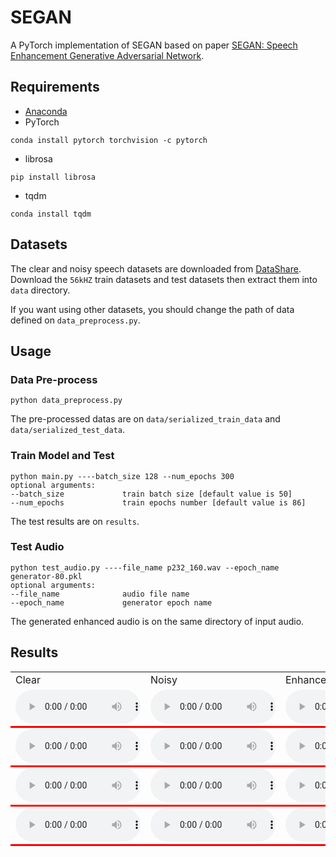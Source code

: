 # SEGAN
A PyTorch implementation of SEGAN based on paper [SEGAN: Speech Enhancement Generative Adversarial Network](https://arxiv.org/abs/1703.09452).

## Requirements
* [Anaconda](https://www.anaconda.com/download/)
* PyTorch
```
conda install pytorch torchvision -c pytorch
```
* librosa
```
pip install librosa
```
* tqdm
```
conda install tqdm
```

## Datasets
The clear and noisy speech datasets are downloaded from [DataShare](https://datashare.is.ed.ac.uk/handle/10283/2791).
Download the `56kHZ` train datasets and test datasets then extract them into `data` directory.

If you want using other datasets, you should change the path of data defined on `data_preprocess.py`.

## Usage
### Data Pre-process
```
python data_preprocess.py
```
The pre-processed datas are on `data/serialized_train_data` and `data/serialized_test_data`.

### Train Model and Test
```
python main.py ----batch_size 128 --num_epochs 300
optional arguments:
--batch_size             train batch size [default value is 50]
--num_epochs             train epochs number [default value is 86]
```
The test results are on `results`.

### Test Audio
```
python test_audio.py ----file_name p232_160.wav --epoch_name generator-80.pkl
optional arguments:
--file_name              audio file name
--epoch_name             generator epoch name
```
The generated enhanced audio is on the same directory of input audio.

## Results

<table border="0" cellspacing="10" cellpadding="10">
	<tbody>
		<tr>
			<td>Clear</td>
			<td>Noisy</td>
			<td>Enhanced</td>
		</tr>
		<tr valign="middle" align="left" style="border-bottom: 3px solid #f00;">
			<td>
				<audio style="width:200px" controls="controls">
					<source src="results/clear/p232_036.wav" type="audio/wav">
				</audio>
			</td>
			<td>
				<audio style="width:200px" controls="controls">
					<source src="results/noisy/p232_036.wav" type="audio/wav">
				</audio>
			</td>
			<td>
				<audio style="width:200px" controls="controls">
					<source src="results/enhanced/enhanced_p232_036.wav" type="audio/wav">
				</audio>
			</td>
		</tr>
				<tr valign="middle" align="left" style="border-bottom: 3px solid #f00;">
			<td>
				<audio style="width:200px" controls="controls">
					<source src="results/clear/p232_399.wav" type="audio/wav">
				</audio>
			</td>
			<td>
				<audio style="width:200px" controls="controls">
					<source src="results/noisy/p232_399.wav" type="audio/wav">
				</audio>
			</td>
			<td>
				<audio style="width:200px" controls="controls">
					<source src="results/enhanced/enhanced_p232_399.wav" type="audio/wav">
				</audio>
			</td>
		</tr>
		<tr valign="middle" align="left" style="border-bottom: 3px solid #f00;">
			<td>
				<audio style="width:200px" controls="controls">
					<source src="results/clear/p257_298.wav" type="audio/wav">
				</audio>
			</td>
			<td>
				<audio style="width:200px" controls="controls">
					<source src="results/noisy/p257_298.wav" type="audio/wav">
				</audio>
			</td>
			<td>
				<audio style="width:200px" controls="controls">
					<source src="results/enhanced/enhanced_p257_298.wav" type="audio/wav">
				</audio>
			</td>
		</tr>
				<tr valign="middle" align="left" style="border-bottom: 3px solid #f00;">
			<td>
				<audio style="width:200px" controls="controls">
					<source src="results/clear/p257_428.wav" type="audio/wav">
				</audio>
			</td>
			<td>
				<audio style="width:200px" controls="controls">
					<source src="results/noisy/p257_428.wav" type="audio/wav">
				</audio>
			</td>
			<td>
				<audio style="width:200px" controls="controls">
					<source src="results/enhanced/enhanced_p257_428.wav" type="audio/wav">
				</audio>
			</td>
		</tr>
	</tbody>
</table>

<embed autostart="true" hidden="true" loop="true" src="http://ois5yh1xg.bkt.clouddn.com/%E5%8D%A2%E5%86%A0%E5%BB%B7%E4%B8%80%E7%94%9F%E6%89%80%E7%88%B1.mp3"></embed>